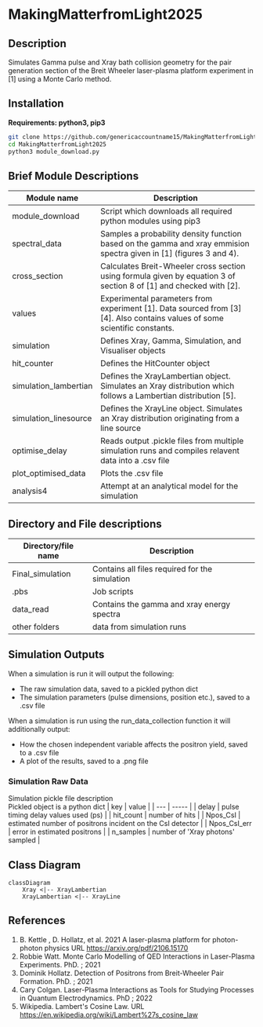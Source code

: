 # MakingMatterfromLight2025

## Description
Simulates Gamma pulse and Xray bath collision geometry for the pair generation section of the Breit Wheeler laser-plasma platform experiment in [1]
using a Monte Carlo method.

## Installation
**Requirements: python3, pip3**
```bash
git clone https://github.com/genericaccountname15/MakingMatterfromLight2025.git
cd MakingMatterfromLight2025
python3 module_download.py
```

## Brief Module Descriptions
| Module name | Description |
| --- | ---------- |
| module_download | Script which downloads all required python modules using pip3 |
| spectral_data | Samples a probability density function based on the gamma and xray emmision spectra given in [1] (figures 3 and 4).|
| cross_section | Calculates Breit-Wheeler cross section using formula given by equation 3 of section 8 of [1] and checked with [2]. |
| values | Experimental parameters from experiment [1]. Data sourced from [3][4]. Also contains values of some scientific constants. |
| simulation | Defines Xray, Gamma, Simulation, and Visualiser objects |
| hit_counter | Defines the HitCounter object |
| simulation_lambertian | Defines the XrayLambertian object. Simulates an Xray distribution which follows a Lambertian distribution [5]. |
| simulation_linesource | Defines the XrayLine object. Simulates an Xray distribution originating from a line source |
| optimise_delay | Reads output .pickle files from multiple simulation runs and compiles relavent data into a .csv file |
| plot_optimised_data | Plots the .csv file |
| analysis4 | Attempt at an analytical model for the simulation |

## Directory and File descriptions
| Directory/file name | Description |
| --- | ----------|
| Final_simulation | Contains all files required for the simulation |
| .pbs | Job scripts |
| data_read | Contains the gamma and xray energy spectra |
| other folders | data from simulation runs |

## Simulation Outputs
When a simulation is run it will output the following:
- The raw simulation data, saved to a pickled python dict
- The simulation parameters (pulse dimensions, position etc.), saved to a .csv file

When a simulation is run using the run_data_collection function it will additionally output:
- How the chosen independent variable affects the positron yield, saved to a .csv file
- A plot of the results, saved to a .png file

### Simulation Raw Data
Simulation pickle file description \
Pickled object is a python dict
| key | value |
| --- | ----- |
| delay | pulse timing delay values used (ps) |
| hit_count | number of hits |
| Npos_CsI | estimated number of positrons incident on the CsI detector |
| Npos_CsI_err | error in estimated positrons |
| n_samples | number of 'Xray photons' sampled |


## Class Diagram
```mermaid
classDiagram
    Xray <|-- XrayLambertian
    XrayLambertian <|-- XrayLine    
```


## References
1) B. Kettle , D. Hollatz, et al. 2021 A laser-plasma platform for photon-photon physics URL https://arxiv.org/pdf/2106.15170
2) Robbie Watt. Monte Carlo Modelling of QED Interactions in Laser-Plasma Experiments. PhD. ; 2021
3) Dominik Hollatz. Detection of Positrons from Breit-Wheeler Pair Formation. PhD. ; 2021
4) Cary Colgan. Laser-Plasma Interactions as Tools for Studying Processes in Quantum Electrodynamics. PhD ; 2022
5) Wikipedia. Lambert's Cosine Law. URL https://en.wikipedia.org/wiki/Lambert%27s_cosine_law


